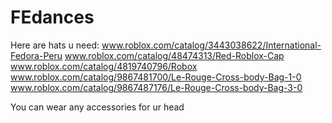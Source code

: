 # FEdances

Here are hats u need:
www.roblox.com/catalog/3443038622/International-Fedora-Peru
www.roblox.com/catalog/48474313/Red-Roblox-Cap
www.roblox.com/catalog/4819740796/Robox
www.roblox.com/catalog/9867481700/Le-Rouge-Cross-body-Bag-1-0
www.roblox.com/catalog/9867487176/Le-Rouge-Cross-body-Bag-3-0

You can wear any accessories for ur head
